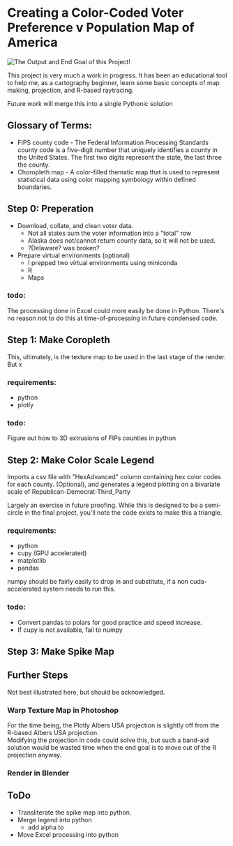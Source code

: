 # Creating a Color-Coded Voter Preference v Population Map of America 
![The Output and End Goal of this Project!](![image]([https://github.com/user-attachments/assets/36fcf2bc-d282-4875-949f-ad6b01346296](https://github.com/Pizzanomicon/3d_Voter_Preference_Population_Map/blob/main/images/Americas_Spikey_Voting_2020-v1.04.png))
)

This project is very much a work in progress.  It has been an educational tool to help me, as a cartography beginner, learn some basic concepts of map making, projection, and R-based raytracing.

Future work will merge this into a single Pythonic solution

## Glossary of Terms:
* FIPS county code - The Federal Information Processing Standards county code is a five-digit number that uniquely identifies a county in the United States.  The first two digits represent the state, the last three the county.
* Choropleth map - A color-filled thematic map that is used to represent statistical data using color mapping symbology within defined boundaries.

## Step 0:  Preperation
* Download, collate, and clean voter data.
  * Not all states sum the voter information into a "total" row
  * Alaska does not/cannot return county data, so it will not be used.
  * ?Delaware? was broken?
* Prepare virtual environments (optional)
  * I prepped two virtual environments using miniconda
  * R 
  * Maps


### todo:
The processing done in Excel could more easily be done in Python.  There's no reason not to do this at time-of-processing in future condensed code.

## Step 1: Make Coropleth
This, ultimately, is the texture map to be used in the last stage of the render.  But x

### requirements:
* python
* plotly



### todo:  
Figure out how to 3D extrusions of FIPs counties in python


## Step 2:  Make Color Scale Legend
Imports a csv file with "HexAdvanced" column containing hex color codes for each county.  (Optional), and generates a legend plotting on a bivariate scale of Republican-Democrat-Third_Party

Largely an exercise in future proofing.  While this is designed to be a semi-circle in the final project, you'll note the code exists to make this a triangle.

### requirements:
* python
* cupy (GPU accelerated)
* matplotlib
* pandas

numpy should be fairly easily to drop in and substitute, if a non cuda-accelerated system needs to run this.

### todo:
* Convert pandas to polars for good practice and speed increase.
* If cupy is not available, fail to numpy

## Step 3:  Make Spike Map

## Further Steps
Not best illustrated here, but should be acknowledged.
### Warp Texture Map in Photoshop
For the time being, the Plotly Albers USA projection is slightly off from the R-based Albers USA projection.  
Modifying the projection in code could solve this, but such a band-aid solution would be wasted time when the end goal is to move out of the R projection anyway.


### Render in Blender

## ToDo
* Transliterate the spike map into python.
* Merge legend into python
  * add alpha to 
* Move Excel processing into python
